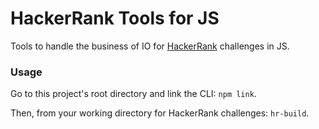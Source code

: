 # HackerRank Tools for JS

Tools to handle the business of IO for [HackerRank](https://www.hackerrank.com)
challenges in JS.

### Usage

Go to this project's root directory and link the CLI: `npm link`.

Then, from your working directory for HackerRank challenges: `hr-build`.
